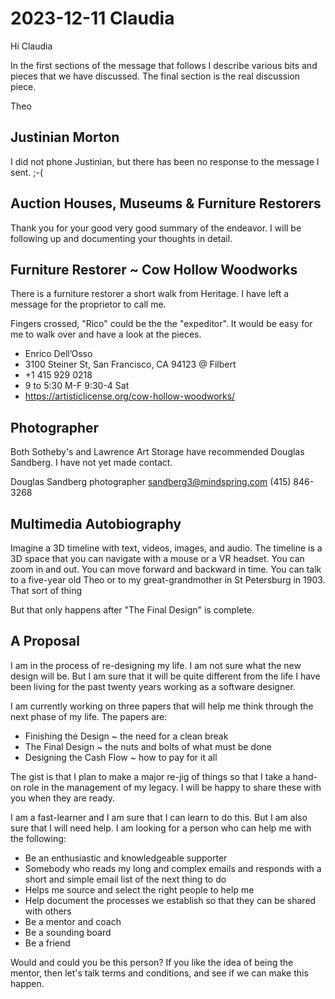 # 2023-12-11 Claudia

Hi Claudia

In the first sections of the message that follows I describe various bits and pieces that we have discussed. The final section is the real discussion piece.

Theo

## Justinian Morton

I did not phone Justinian, but there has been no response to the message I sent. ;-(


## Auction Houses, Museums & Furniture Restorers

Thank you for your good very good summary of the endeavor. I will be following up and documenting your thoughts in detail.


## Furniture Restorer ~ Cow Hollow Woodworks

There is a furniture restorer a short walk from Heritage. I have left a message for the proprietor to call me.

Fingers crossed, "Rico" could be the the "expeditor". It would be easy for me to walk over and have a look at the pieces.

* Enrico Dell’Osso
* 3100 Steiner St, San Francisco, CA 94123 @ Filbert
* +1 415 929 0218
* 9 to 5:30 M-F 9:30-4 Sat
* https://artisticlicense.org/cow-hollow-woodworks/


## Photographer

Both Sotheby's and Lawrence Art Storage have recommended Douglas Sandberg. I have not yet made contact.

Douglas Sandberg photographer
sandberg3@mindspring.com
(415) 846-3268


## Multimedia Autobiography

Imagine a 3D timeline with text, videos, images, and audio. The timeline is a 3D space that you can navigate with a mouse or a VR headset. You can zoom in and out. You can move forward and backward in time. You can talk to a five-year old Theo or to my great-grandmother in St Petersburg in 1903. That sort of thing

But that only happens after "The Final Design" is complete.


## A Proposal

I am in the process of re-designing my life. I am not sure what the new design will be. But I am sure that it will be quite different from the life I have been living for the past twenty years working as a software designer.

I am currently working on three papers that will help me think through the next phase of my life. The papers are:

* Finishing the Design ~ the need for a clean break
* The Final Design ~ the nuts and bolts of what must be done
* Designing the Cash Flow ~ how to pay for it all

The gist is that I plan to make a major re-jig of things so that I take a hand-on role in the management of my legacy. I will be happy to share these with you when they are ready.

I am a fast-learner and I am sure that I can learn to do this. But I am also sure that I will need help. I am looking for a person who can help me with the following:

* Be an enthusiastic and knowledgeable supporter
* Somebody who reads my long and complex emails and responds with a short and simple email list of the next thing to do
* Helps me source and select the right people to help me
* Help document the processes we establish so that they can be shared with others
* Be a mentor and coach
* Be a sounding board
* Be a friend

Would and could you be this person? If you like the idea of being the mentor, then let's talk terms and conditions, and see if we can make this happen.

